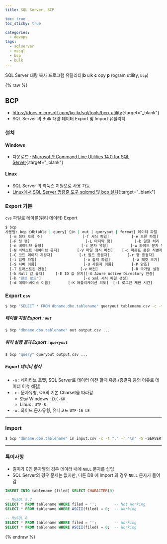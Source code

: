 ```yaml
---
title: SQL Server, BCP

toc: true
toc_sticky: true

categories:
  - devops
tags:
  - sqlserver
  - mssql
  - bcp
  - bulk
---
```


SQL Server 대량 복사 프로그램 유틸리티(**b** ulk **c** opy **p** rogram utility, `bcp`)

{% raw %}

## BCP
- <https://docs.microsoft.com/ko-kr/sql/tools/bcp-utility>{:target="_blank"}
- SQL Server 의 Bulk 대량 데이터 Export 및 Import 유틸리티

### 설치 

#### Windows 
- 다운로드 : [Microsoft® Command Line Utilities 14.0 for SQL Server](https://www.microsoft.com/en-us/download/details.aspx?id=53591){:target="_blank"}

#### Linux 
- SQL Server 의 리눅스 지원으로 사용 가능 
- [Linux에서 SQL Server 명령줄 도구 sqlcmd 및 bcp 설치](https://docs.microsoft.com/ko-kr/sql/linux/sql-server-linux-setup-tools){:target="_blank"}


### Export 기본 
`cvs` 파일로 테이블(쿼리 데이터) Export 

```sh
$ bcp
사용법: bcp {dbtable | query} {in | out | queryout | format} 데이터 파일
  [-m 최대 오류 수]                  [-f 서식 파일]          [-e 오류 파일]
  [-F 첫 행]                         [-L 마지막 행]          [-b 일괄 처리 크기]
  [-n 네이티브 유형]                 [-c 문자 유형]          [-w 와이드 문자 유형]
  [-N 비텍스트 네이티브 유지]        [-V 파일 형식 버전]    [-q 따옴표 붙은 식별자]
  [-C 코드 페이지 지정자]            [-t 필드 종결자]        [-r 행 종결자]
  [-i 입력 파일]                     [-o 출력 파일]          [-a 패킷 크기]
  [-S 서버 이름]                     [-U 사용자 이름]        [-P 암호]
  [-T 트러스트된 연결]               [-v 버전]               [-R 국가별 설정 사용]
  [-k Null 값 유지]     [-E ID 값 유지][-G Azure Active Directory 인증]
  [-h "힌트 로드"]                   [-x xml 서식 파일 생성]
  [-d 데이터베이스 이름]        [-K 애플리케이션 의도]  [-l 로그인 제한 시간]
```

### Export `csv`
```sh
$ bcp "SELECT * FROM dbname.dbo.tablename" queryout tablename.csv -c -t "," -r "\n" -S <SERVER> -U <USER> -P <PASSWD>
```

##### 테이블 지정 Export : `out`
```sh
$ bcp "dbname.dbo.tablename" out output.csv ...
```

##### 쿼리 실행 결과 Export : `queryout`
```sh
$ bcp "query" queryout output.csv ...
```

##### Export 데이터 형식
- `-n` : 네이티브 포맷, SQL Server로 데이터 이전 할때 유용 (종결자 등의 이유로 데이터 이슈 해결)
- `-c` : 문자유형, OS의 기본 Charset을 따라감 
  - 한글 Windows : `EUC-KR`
  - Linux : `UTF-8`
- `-w` : 와이드 문자유형, 유니코드 `UTF-16 LE`

---

### Import 
```sh
$ bcp "dbname.dbo.tablename" in input.csv -c -t "," -r "\n" -S <SERVER> -U <USER> -P <PASSWD>
```

---

### 특이사항 
- 길이가 0인 문자열의 경우 데이터 내에 `NULL` 문자를 삽입 
- SQL Server의 경우 문제는 없지만, 다른 DB 에 Import 의 경우 `NULL` 문자가 들어감

```sql
INSERT INTO tablename (filed) SELECT CHARACTER(0)

-- MySQL 5.7 
SELECT * FROM tablename WHERE filed = '';        -- Not Working 
SELECT * FROM tablename WHERE ASCII(filed) = 0;  -- Working 

-- MySQL 8 
SELECT * FROM tablename WHERE filed = '';        -- Working 
SELECT * FROM tablename WHERE ASCII(filed) = 0;  -- Working 
```

{% endraw %}